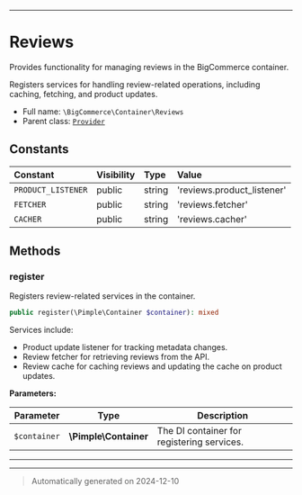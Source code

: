 ***

# Reviews

Provides functionality for managing reviews in the BigCommerce container.

Registers services for handling review-related operations, including caching,
fetching, and product updates.

* Full name: `\BigCommerce\Container\Reviews`
* Parent class: [`Provider`](./Provider.md)


## Constants

| Constant | Visibility | Type | Value |
|:---------|:-----------|:-----|:------|
|`PRODUCT_LISTENER`|public|string|&#039;reviews.product_listener&#039;|
|`FETCHER`|public|string|&#039;reviews.fetcher&#039;|
|`CACHER`|public|string|&#039;reviews.cacher&#039;|


## Methods


### register

Registers review-related services in the container.

```php
public register(\Pimple\Container $container): mixed
```

Services include:
- Product update listener for tracking metadata changes.
- Review fetcher for retrieving reviews from the API.
- Review cache for caching reviews and updating the cache on product updates.






**Parameters:**

| Parameter | Type | Description |
|-----------|------|-------------|
| `$container` | **\Pimple\Container** | The DI container for registering services. |





***


***
> Automatically generated on 2024-12-10
